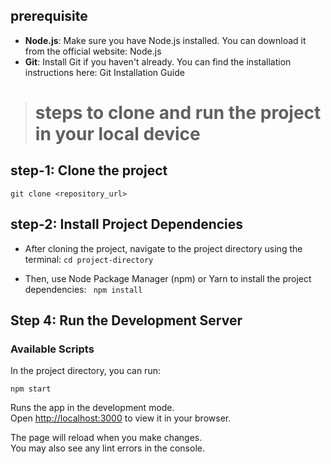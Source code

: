 
 
 ## prerequisite
 * **Node.js**: Make sure you have Node.js installed. You can download it from the official website: Node.js
* **Git**: Install Git if you haven't already. You can find the installation instructions here: Git Installation Guide

> # steps to clone and run the project in your local device

## step-1: Clone the project
``` git clone <repository_url> ```
## step-2: Install Project Dependencies
* After cloning the project, navigate to the project directory using the terminal:
``` cd project-directory ```

* Then, use Node Package Manager (npm) or Yarn to install the project dependencies:
``` npm install```

## Step 4: Run the Development Server

### Available Scripts

In the project directory, you can run:

 `npm start`

Runs the app in the development mode.\
Open [http://localhost:3000](http://localhost:3000) to view it in your browser.

The page will reload when you make changes.\
You may also see any lint errors in the console.



